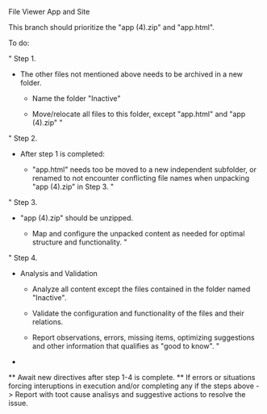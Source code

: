 File Viewer App and Site

This branch should prioritize the "app (4).zip" and "app.html".


To do:

"
Step 1. 
 - The other files not mentioned above needs to be archived in a new folder.

    * Name the folder "Inactive"

    * Move/relocate all files to this folder, except "app.html" and "app (4).zip"
"


"
Step 2. 
 - After step 1 is completed:

   * "app.html" needs too be moved to a new independent subfolder, or renamed to not encounter conflicting file names when unpacking "app (4).zip" in Step 3.
"


"
 Step 3.
 - "app (4).zip" should be unzipped.

   * Map and configure the unpacked content as needed for optimal structure and functionality.
"

"
Step 4.
 - Analysis and Validation

   * Analyze all content except the files contained in the folder named "Inactive".

   * Validate the configuration and functionality of the files and their relations.

   * Report observations, errors, missing items, optimizing suggestions and other information that qualifies as "good to know".
"

-

 ** Await new directives after step 1-4 is complete.
 ** If errors or situations forcing interuptions in execution and/or completing any if the steps above -> Report with toot cause analisys and suggestive actions to resolve the issue.


